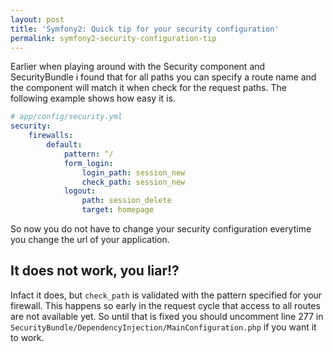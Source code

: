 ```yaml
---
layout: post
title: 'Symfony2: Quick tip for your security configuration'
permalink: symfony2-security-configuration-tip
---
```


Earlier when playing around with the Security component and SecurityBundle i found that for all paths you can specify a route name
and the component will match it when check for the request paths. The following example shows how easy it is.

``` yaml
# app/config/security.yml
security:
    firewalls:
        default:
            pattern: ^/
            form_login:
                login_path: session_new
                check_path: session_new
            logout:
                path: session_delete
                target: homepage
```

So now you do not have to change your security configuration everytime you change the url of your application.

It does not work, you liar!?
----------------------------

Infact it does, but `check_path` is validated with the pattern specified for your firewall. This happens so early in the request
cycle that access to all routes are not available yet. So until that is fixed you should uncomment 
line 277 in `SecurityBundle/DependencyInjection/MainConfiguration.php` if you want it to work.
